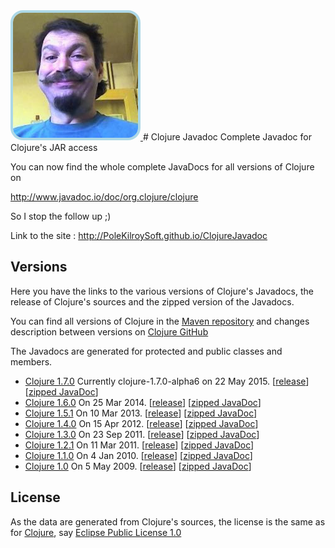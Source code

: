<a href="http://about.me/ivan_pierre" >
                    <img src="images/ivanpierrebig.jpg" alt="Ivan Pierre" 
                         style="border:solid 4px lightblue; border-radius: 20px;">
                </a>
# Clojure Javadoc
Complete Javadoc for Clojure's JAR access

You can now find the whole complete JavaDocs for all versions of Clojure on

http://www.javadoc.io/doc/org.clojure/clojure

So I stop the follow up ;)

Link to the site : http://PoleKilroySoft.github.io/ClojureJavadoc

## Versions 
Here you have the links to the various versions of Clojure's Javadocs, the release of Clojure's 
sources and the zipped version of the Javadocs.

<p>You can find all versions of Clojure in the <a href="https://repo1.maven.org/maven2/org/clojure/clojure/">Maven repository</a> 
and changes description between versions on 
<a href="https://github.com/clojure/clojure/blob/master/changes.md">Clojure GitHub</a>
</p>

The Javadocs are generated for protected and public classes and members.
* [Clojure 1.7.0](http://polekilroysoft.github.io/ClojureJavadoc/clojure-1.7.0-RC1/) 
Currently clojure-1.7.0-alpha6 on 22 May 2015.
\[[release](https://github.com/clojure/clojure/releases/tag/clojure-1.7.0-RC1)]
\[[zipped JavaDoc](http://polekilroysoft.github.io/ClojureJavadoc/clojure-1.7.0-RC1.jar)]
* [Clojure 1.6.0](http://polekilroysoft.github.io/ClojureJavadoc/clojure1.6.0/) 
On 25 Mar 2014.
\[[release](https://github.com/clojure/clojure/releases/tag/clojure-1.6.0)]
\[[zipped JavaDoc](http://polekilroysoft.github.io/ClojureJavadoc/clojure1.6.0.zip)]
* [Clojure 1.5.1](http://polekilroysoft.github.io/ClojureJavadoc/clojure1.5.1/) 
On 10 Mar 2013.
\[[release](https://github.com/clojure/clojure/releases/tag/clojure-1.5.1)]
\[[zipped JavaDoc](http://polekilroysoft.github.io/ClojureJavadoc/clojure1.5.1.zip)]
* [Clojure 1.4.0](http://polekilroysoft.github.io/ClojureJavadoc/clojure1.4.0/) 
On 15 Apr 2012.
\[[release](https://github.com/clojure/clojure/releases/tag/clojure-1.4.0)]
\[[zipped JavaDoc](http://polekilroysoft.github.io/ClojureJavadoc/clojure1.4.0.zip)]
* [Clojure 1.3.0](http://polekilroysoft.github.io/ClojureJavadoc/clojure1.3.0/) 
On 23 Sep 2011.
\[[release](https://github.com/clojure/clojure/releases/tag/clojure-1.3.0)]
\[[zipped JavaDoc](http://polekilroysoft.github.io/ClojureJavadoc/clojure1.3.0.zip)]
* [Clojure 1.2.1](http://polekilroysoft.github.io/ClojureJavadoc/clojure1.2.1/) 
On 11 Mar 2011.
\[[release](https://github.com/clojure/clojure/releases/tag/clojure-1.2.1)]
\[[zipped JavaDoc](http://polekilroysoft.github.io/ClojureJavadoc/clojure1.2.1.zip)]
* [Clojure 1.1.0](http://polekilroysoft.github.io/ClojureJavadoc/clojure1.1.0/) 
On 4 Jan 2010.
\[[release](https://github.com/clojure/clojure/releases/tag/clojure-1.1.0)]
\[[zipped JavaDoc](http://polekilroysoft.github.io/ClojureJavadoc/clojure1.1.0.zip)]
* [Clojure 1.0](http://polekilroysoft.github.io/ClojureJavadoc/clojure1.0/) 
On 5 May 2009.
\[[release](https://github.com/clojure/clojure/releases/tag/clojure-1.0)]
\[[zipped JavaDoc](http://polekilroysoft.github.io/ClojureJavadoc/clojure1.0.zip)]

## License
As the data are generated from Clojure's sources, the license is the same as for 
[Clojure](https://github.com/clojure/clojure), say 
[Eclipse Public License 1.0](http://opensource.org/licenses/eclipse-1.0.php)
